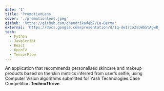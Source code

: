 ```yaml
---
date: '1'
title: 'PromotionLens'
cover: './promotionlens.jpeg'
github: 'https://github.com/chandrikadeb7/La-Derma'
external: 'https://docs.google.com/presentation/d/1q-de17co3sbWG5tAgwR_O8jbMF_tyaIn_Sgyzeg9uuI/edit?usp=sharing'
tech:
  - Python
  - JavaScript
  - React
  - OpenCV
  - TensorFlow
---
```


An application that recommends personalised skincare and makeup products based on the skin metrics inferred from user’s selfie, using Computer Vision algorithms submitted for Yash Technologies Case Competition **TechnoThrive**.
